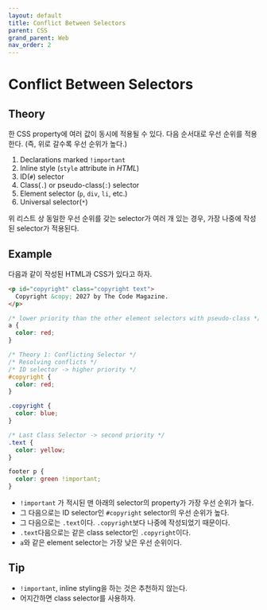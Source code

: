 ```yaml
---
layout: default
title: Conflict Between Selectors
parent: CSS
grand_parent: Web
nav_order: 2
---
```


# Conflict Between Selectors

## Theory

한 CSS property에 여러 값이 동시에 적용될 수 있다. 다음 순서대로 우선 순위를 적용한다. (즉, 위로 갈수록 우선 순위가 높다.)

1. Declarations marked `!important`
2. Inline style (`style` attribute in _HTML_)
3. ID(`#`) selector
4. Class(`.`) or pseudo-class(`:`) selector
5. Element selector (`p`, `div`, `li`, etc.)
6. Universal selector(`*`)

위 리스트 상 동일한 우선 순위를 갖는 selector가 여러 개 있는 경우, 가장 나중에 작성된 selector가 적용된다.

## Example

다음과 같이 작성된 HTML과 CSS가 있다고 하자.

```html
<p id="copyright" class="copyright text">
  Copyright &copy; 2027 by The Code Magazine.
</p>
```

```css
/* lower priority than the other element selectors with pseudo-class */
a {
  color: red;
}

/* Theory 1: Conflicting Selector */
/* Resolving conflicts */
/* ID selector -> higher priority */
#copyright {
  color: red;
}

.copyright {
  color: blue;
}

/* Last Class Selector -> second priority */
.text {
  color: yellow;
}

footer p {
  color: green !important;
}
```

- `!important` 가 적시된 맨 아래의 selector의 property가 가장 우선 순위가 높다.
- 그 다음으로는 ID selector인 `#copyright` selector의 우선 순위가 높다.
- 그 다음으로는 `.text`이다. `.copyright`보다 나중에 작성되었기 때문이다.
- `.text`다음으로는 같은 class selector인 `.copyright`이다.
- `a`와 같은 element selector는 가장 낮은 우선 순위이다.

## Tip

- `!important`, inline styling을 하는 것은 추천하지 않는다.
- 어지간하면 class selector를 사용하자.
